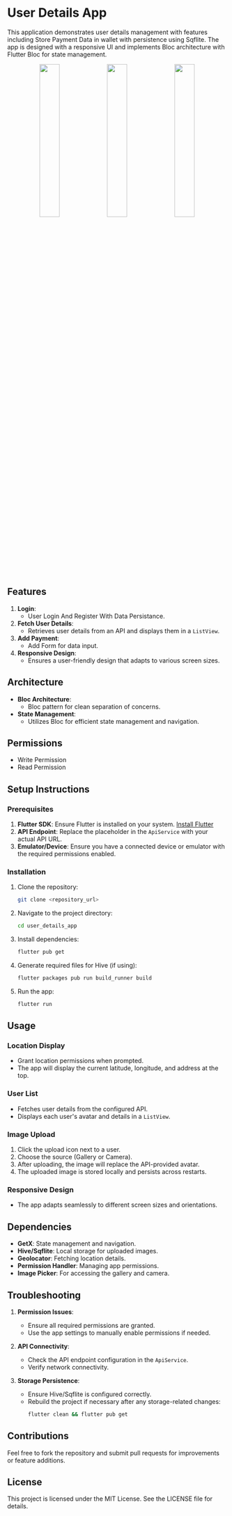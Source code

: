 # User Details App

This application demonstrates user details management with features including Store Payment Data in wallet with persistence using Sqflite. The app is designed with a responsive UI and implements Bloc architecture with Flutter Bloc for state management.
<p align="center">
  <img src="https://github.com/user-attachments/assets/c160998b-e900-46f9-b0a1-1eba0a448a06" width="30%" />
  <img src="https://github.com/user-attachments/assets/96df1c7f-ccda-4257-ae24-e916c8aba9af" width="30%" />
  <img src="https://github.com/user-attachments/assets/84315fb2-d7bc-458d-9982-cda3aa5a114c" width="30%" />
</p>



## Features

1. **Login**:
   - User Login And Register With Data Persistance.
2. **Fetch User Details**:
   - Retrieves user details from an API and displays them in a `ListView`.
3. **Add Payment**:
   - Add Form for data input.
4. **Responsive Design**:
   - Ensures a user-friendly design that adapts to various screen sizes.

## Architecture

- **Bloc Architecture**:
  - Bloc pattern for clean separation of concerns.
- **State Management**:
  - Utilizes Bloc for efficient state management and navigation.

## Permissions

- Write Permission
- Read Permission

## Setup Instructions

### Prerequisites

1. **Flutter SDK**: Ensure Flutter is installed on your system. [Install Flutter](https://flutter.dev/docs/get-started/install)
2. **API Endpoint**: Replace the placeholder in the `ApiService` with your actual API URL.
3. **Emulator/Device**: Ensure you have a connected device or emulator with the required permissions enabled.

### Installation

1. Clone the repository:
   ```bash
   git clone <repository_url>
   ```
2. Navigate to the project directory:
   ```bash
   cd user_details_app
   ```
3. Install dependencies:
   ```bash
   flutter pub get
   ```
4. Generate required files for Hive (if using):
   ```bash
   flutter packages pub run build_runner build
   ```
5. Run the app:
   ```bash
   flutter run
   ```

## Usage

### Location Display

- Grant location permissions when prompted.
- The app will display the current latitude, longitude, and address at the top.

### User List

- Fetches user details from the configured API.
- Displays each user's avatar and details in a `ListView`.

### Image Upload

1. Click the upload icon next to a user.
2. Choose the source (Gallery or Camera).
3. After uploading, the image will replace the API-provided avatar.
4. The uploaded image is stored locally and persists across restarts.

### Responsive Design

- The app adapts seamlessly to different screen sizes and orientations.

## Dependencies

- **GetX**: State management and navigation.
- **Hive/Sqflite**: Local storage for uploaded images.
- **Geolocator**: Fetching location details.
- **Permission Handler**: Managing app permissions.
- **Image Picker**: For accessing the gallery and camera.

## Troubleshooting

1. **Permission Issues**:
   - Ensure all required permissions are granted.
   - Use the app settings to manually enable permissions if needed.

2. **API Connectivity**:
   - Check the API endpoint configuration in the `ApiService`.
   - Verify network connectivity.

3. **Storage Persistence**:
   - Ensure Hive/Sqflite is configured correctly.
   - Rebuild the project if necessary after any storage-related changes:
     ```bash
     flutter clean && flutter pub get
     ```

## Contributions

Feel free to fork the repository and submit pull requests for improvements or feature additions.

## License

This project is licensed under the MIT License. See the LICENSE file for details.

